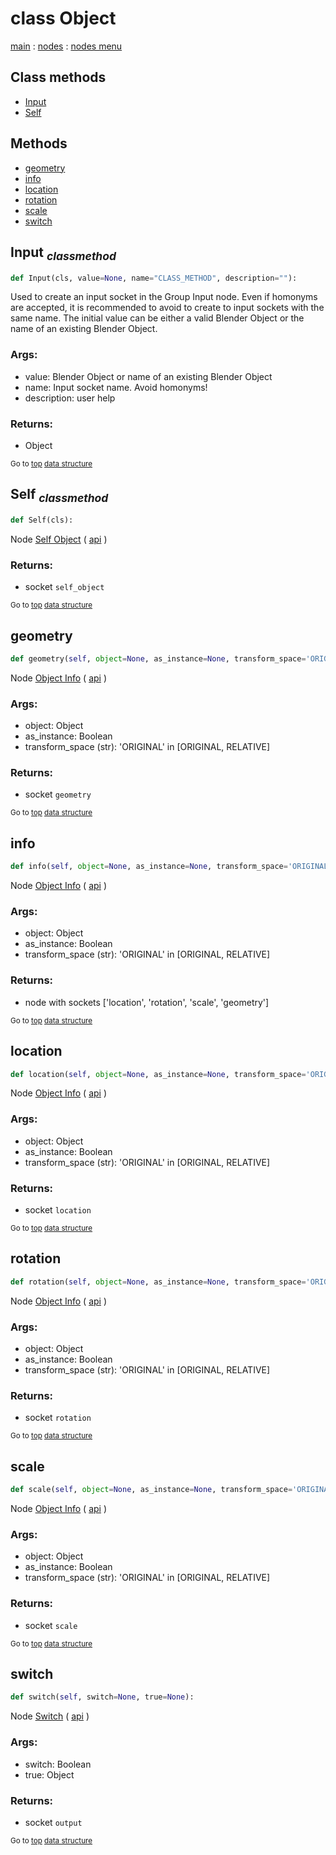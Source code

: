# class Object

[main](./structure.md) : [nodes](ndes.md) : [nodes menu](.nodes_menu.md)


## Class methods

- [Input](#Input-classmethod)
- [Self](#Self-classmethod)


## Methods

- [geometry](#geometry)
- [info](#info)
- [location](#location)
- [rotation](#rotation)
- [scale](#scale)
- [switch](#switch)

## Input <sub>*classmethod*</sub>

```python
def Input(cls, value=None, name="CLASS_METHOD", description=""):

```
Used to create an input socket in the Group Input node.
Even if homonyms are accepted, it is recommended to avoid to create to input sockets with the same name.
The initial value can be either a valid Blender Object or the name of an existing Blender Object.

### Args:
- value: Blender Object or name of an existing Blender Object
- name: Input socket name. Avoid homonyms!
- description: user help

### Returns:
- Object

<sub>Go to [top](#class-Object) [data structure](../structure.md)</sub>

## Self <sub>*classmethod*</sub>

```python
def Self(cls):

```
Node [Self Object](https://docs.blender.org/manual/en/latest/modeling/geometry_nodes/input/self_object.html) ( [api](https://docs.blender.org/api/current/bpy.types.GeometryNodeSelfObject.html) )

### Returns:
- socket `self_object`

<sub>Go to [top](#class-Object) [data structure](../structure.md)</sub>

## geometry

```python
def geometry(self, object=None, as_instance=None, transform_space='ORIGINAL'):

```
Node [Object Info](https://docs.blender.org/manual/en/latest/modeling/geometry_nodes/input/object_info.html) ( [api](https://docs.blender.org/api/current/bpy.types.GeometryNodeObjectInfo.html) )

### Args:
- object: Object
- as_instance: Boolean
- transform_space (str): 'ORIGINAL' in [ORIGINAL, RELATIVE]

### Returns:
- socket `geometry`

<sub>Go to [top](#class-Object) [data structure](../structure.md)</sub>

## info

```python
def info(self, object=None, as_instance=None, transform_space='ORIGINAL'):

```
Node [Object Info](https://docs.blender.org/manual/en/latest/modeling/geometry_nodes/input/object_info.html) ( [api](https://docs.blender.org/api/current/bpy.types.GeometryNodeObjectInfo.html) )

### Args:
- object: Object
- as_instance: Boolean
- transform_space (str): 'ORIGINAL' in [ORIGINAL, RELATIVE]

### Returns:
- node with sockets ['location', 'rotation', 'scale', 'geometry']

<sub>Go to [top](#class-Object) [data structure](../structure.md)</sub>

## location

```python
def location(self, object=None, as_instance=None, transform_space='ORIGINAL'):

```
Node [Object Info](https://docs.blender.org/manual/en/latest/modeling/geometry_nodes/input/object_info.html) ( [api](https://docs.blender.org/api/current/bpy.types.GeometryNodeObjectInfo.html) )

### Args:
- object: Object
- as_instance: Boolean
- transform_space (str): 'ORIGINAL' in [ORIGINAL, RELATIVE]

### Returns:
- socket `location`

<sub>Go to [top](#class-Object) [data structure](../structure.md)</sub>

## rotation

```python
def rotation(self, object=None, as_instance=None, transform_space='ORIGINAL'):

```
Node [Object Info](https://docs.blender.org/manual/en/latest/modeling/geometry_nodes/input/object_info.html) ( [api](https://docs.blender.org/api/current/bpy.types.GeometryNodeObjectInfo.html) )

### Args:
- object: Object
- as_instance: Boolean
- transform_space (str): 'ORIGINAL' in [ORIGINAL, RELATIVE]

### Returns:
- socket `rotation`

<sub>Go to [top](#class-Object) [data structure](../structure.md)</sub>

## scale

```python
def scale(self, object=None, as_instance=None, transform_space='ORIGINAL'):

```
Node [Object Info](https://docs.blender.org/manual/en/latest/modeling/geometry_nodes/input/object_info.html) ( [api](https://docs.blender.org/api/current/bpy.types.GeometryNodeObjectInfo.html) )

### Args:
- object: Object
- as_instance: Boolean
- transform_space (str): 'ORIGINAL' in [ORIGINAL, RELATIVE]

### Returns:
- socket `scale`

<sub>Go to [top](#class-Object) [data structure](../structure.md)</sub>

## switch

```python
def switch(self, switch=None, true=None):

```
Node [Switch](https://docs.blender.org/manual/en/latest/modeling/geometry_nodes/utilities/switch.html) ( [api](https://docs.blender.org/api/current/bpy.types.GeometryNodeSwitch.html) )

### Args:
- switch: Boolean
- true: Object

### Returns:
- socket `output`

<sub>Go to [top](#class-Object) [data structure](../structure.md)</sub>

